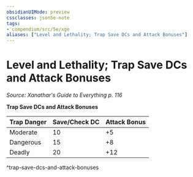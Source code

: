 ```yaml
---
obsidianUIMode: preview
cssclasses: json5e-note
tags:
- compendium/src/5e/xge
aliases: ["Level and Lethality; Trap Save DCs and Attack Bonuses"]
---
```

# Level and Lethality; Trap Save DCs and Attack Bonuses
*Source: Xanathar's Guide to Everything p. 116* 

**Trap Save DCs and Attack Bonuses**

| Trap Danger | Save/Check DC | Attack Bonus |
|-------------|---------------|--------------|
| Moderate | 10 | +5 |
| Dangerous | 15 | +8 |
| Deadly | 20 | +12 |
^trap-save-dcs-and-attack-bonuses